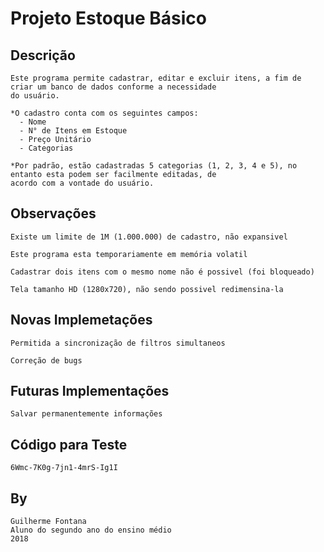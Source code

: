 
# Projeto Estoque Básico


Descrição
-------

```
Este programa permite cadastrar, editar e excluir itens, a fim de criar um banco de dados conforme a necessidade 
do usuário.

*O cadastro conta com os seguintes campos:
  - Nome
  - N° de Itens em Estoque
  - Preço Unitário
  - Categorias
  
*Por padrão, estão cadastradas 5 categorias (1, 2, 3, 4 e 5), no entanto esta podem ser facilmente editadas, de 
acordo com a vontade do usuário.

```

Observações
-------

```
Existe um limite de 1M (1.000.000) de cadastro, não expansivel

Este programa esta temporariamente em memória volatil

Cadastrar dois itens com o mesmo nome não é possivel (foi bloqueado)

Tela tamanho HD (1280x720), não sendo possivel redimensina-la
```

Novas Implemetações
-------
```
Permitida a sincronização de filtros simultaneos

Correção de bugs
```

Futuras Implementações
-------

```
Salvar permanentemente informações
```

Código para Teste
-------
```
6Wmc-7K0g-7jn1-4mrS-Ig1I
```

By
-----
```
Guilherme Fontana
Aluno do segundo ano do ensino médio
2018
```

